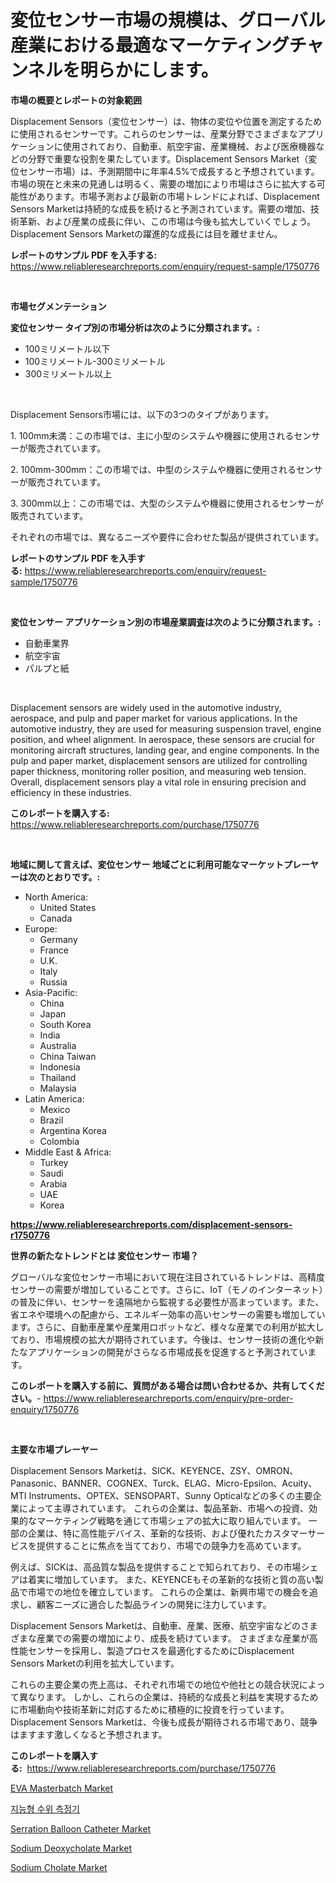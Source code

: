 <p><h1>変位センサー市場の規模は、グローバル産業における最適なマーケティングチャンネルを明らかにします。</h1></p><p><strong>市場の概要とレポートの対象範囲</strong></p>
<p><p>Displacement Sensors（変位センサー）は、物体の変位や位置を測定するために使用されるセンサーです。これらのセンサーは、産業分野でさまざまなアプリケーションに使用されており、自動車、航空宇宙、産業機械、および医療機器などの分野で重要な役割を果たしています。Displacement Sensors Market（変位センサー市場）は、予測期間中に年率4.5%で成長すると予想されています。市場の現在と未来の見通しは明るく、需要の増加により市場はさらに拡大する可能性があります。市場予測および最新の市場トレンドによれば、Displacement Sensors Marketは持続的な成長を続けると予測されています。需要の増加、技術革新、および産業の成長に伴い、この市場は今後も拡大していくでしょう。Displacement Sensors Marketの躍進的な成長には目を離せません。</p></p>
<p><strong>レポートのサンプル PDF を入手する:</strong> <a href="https://www.reliableresearchreports.com/enquiry/request-sample/1750776">https://www.reliableresearchreports.com/enquiry/request-sample/1750776</a></p>
<p>&nbsp;</p>
<p><strong>市場セグメンテーション</strong></p>
<p><strong>変位センサー タイプ別の市場分析は次のように分類されます。:</strong></p>
<p><ul><li>100ミリメートル以下</li><li>100ミリメートル-300ミリメートル</li><li>300ミリメートル以上</li></ul></p>
<p>&nbsp;</p>
<p><p>Displacement Sensors市場には、以下の3つのタイプがあります。</p><p>1. 100mm未満：この市場では、主に小型のシステムや機器に使用されるセンサーが販売されています。</p><p>2. 100mm-300mm：この市場では、中型のシステムや機器に使用されるセンサーが販売されています。</p><p>3. 300mm以上：この市場では、大型のシステムや機器に使用されるセンサーが販売されています。</p><p>それぞれの市場では、異なるニーズや要件に合わせた製品が提供されています。</p></p>
<p><strong>レポートのサンプル PDF を入手する:</strong>&nbsp;<a href="https://www.reliableresearchreports.com/enquiry/request-sample/1750776">https://www.reliableresearchreports.com/enquiry/request-sample/1750776</a></p>
<p>&nbsp;</p>
<p><strong> 変位センサー アプリケーション別の市場産業調査は次のように分類されます。:</strong></p>
<p><ul><li>自動車業界</li><li>航空宇宙</li><li>パルプと紙</li></ul></p>
<p>&nbsp;</p>
<p><p>Displacement sensors are widely used in the automotive industry, aerospace, and pulp and paper market for various applications. In the automotive industry, they are used for measuring suspension travel, engine position, and wheel alignment. In aerospace, these sensors are crucial for monitoring aircraft structures, landing gear, and engine components. In the pulp and paper market, displacement sensors are utilized for controlling paper thickness, monitoring roller position, and measuring web tension. Overall, displacement sensors play a vital role in ensuring precision and efficiency in these industries.</p></p>
<p><strong>このレポートを購入する:</strong>&nbsp; <a href="https://www.reliableresearchreports.com/purchase/1750776">https://www.reliableresearchreports.com/purchase/1750776</a></p>
<p>&nbsp;</p>
<p><strong>地域に関して言えば、変位センサー 地域ごとに利用可能なマーケットプレーヤーは次のとおりです。:</strong></p>
<p><ul>
    <li>
        North America:
        <ul>
            <li>United States</li>
            <li>Canada</li>
        </ul>
    </li>
    <li>
        Europe:
        <ul>
            <li>Germany</li>
            <li>France</li>
            <li>U.K.</li>
            <li>Italy</li>
            <li>Russia</li>
        </ul>
    </li>
    <li>
        Asia-Pacific:
        <ul>
            <li>China</li>
            <li>Japan</li>
            <li>South Korea</li>
            <li>India</li>
            <li>Australia</li>
            <li>China Taiwan</li>
            <li>Indonesia</li>
            <li>Thailand</li>
            <li>Malaysia</li>
        </ul>
    </li>
    <li>
        Latin America:
        <ul>
            <li>Mexico</li>
            <li>Brazil</li>
            <li>Argentina Korea</li>
            <li>Colombia</li>
        </ul>
    </li>
    <li>
        Middle East & Africa:
        <ul>
            <li>Turkey</li>
            <li>Saudi</li>
            <li>Arabia</li>
            <li>UAE</li>
            <li>Korea</li>
        </ul>
    </li>
    </ul></p>
<p><strong><a href="https://www.reliableresearchreports.com/displacement-sensors-r1750776">https://www.reliableresearchreports.com/displacement-sensors-r1750776</a></strong>&nbsp;</p>
<p><strong>世界の新たなトレンドとは 変位センサー 市場？</strong></p>
<p><p>グローバルな変位センサー市場において現在注目されているトレンドは、高精度センサーの需要が増加していることです。さらに、IoT（モノのインターネット）の普及に伴い、センサーを遠隔地から監視する必要性が高まっています。また、省エネや環境への配慮から、エネルギー効率の高いセンサーの需要も増加しています。さらに、自動車産業や産業用ロボットなど、様々な産業での利用が拡大しており、市場規模の拡大が期待されています。今後は、センサー技術の進化や新たなアプリケーションの開発がさらなる市場成長を促進すると予測されています。</p></p>
<p><strong>このレポートを購入する前に、質問がある場合は問い合わせるか、共有してください。</strong>- <a href="https://www.reliableresearchreports.com/enquiry/pre-order-enquiry/1750776">https://www.reliableresearchreports.com/enquiry/pre-order-enquiry/1750776</a></p>
<p>&nbsp;</p>
<p><strong>主要な市場プレーヤー</strong></p>
<p><p>Displacement Sensors Marketは、SICK、KEYENCE、ZSY、OMRON、Panasonic、BANNER、COGNEX、Turck、ELAG、Micro-Epsilon、Acuity、MTI Instruments、OPTEX、SENSOPART、Sunny Opticalなどの多くの主要企業によって主導されています。 これらの企業は、製品革新、市場への投資、効果的なマーケティング戦略を通じて市場シェアの拡大に取り組んでいます。 一部の企業は、特に高性能デバイス、革新的な技術、および優れたカスタマーサービスを提供することに焦点を当てており、市場での競争力を高めています。</p><p>例えば、SICKは、高品質な製品を提供することで知られており、その市場シェアは着実に増加しています。 また、KEYENCEもその革新的な技術と質の高い製品で市場での地位を確立しています。 これらの企業は、新興市場での機会を追求し、顧客ニーズに適合した製品ラインの開発に注力しています。</p><p>Displacement Sensors Marketは、自動車、産業、医療、航空宇宙などのさまざまな産業での需要の増加により、成長を続けています。 さまざまな産業が高性能センサーを採用し、製造プロセスを最適化するためにDisplacement Sensors Marketの利用を拡大しています。</p><p>これらの主要企業の売上高は、それぞれ市場での地位や他社との競合状況によって異なります。 しかし、これらの企業は、持続的な成長と利益を実現するために市場動向や技術革新に対応するために積極的に投資を行っています。 Displacement Sensors Marketは、今後も成長が期待される市場であり、競争はますます激しくなると予想されます。</p></p>
<p><strong>このレポートを購入する:</strong>&nbsp;&nbsp;<a href="https://www.reliableresearchreports.com/purchase/1750776">https://www.reliableresearchreports.com/purchase/1750776</a></p>
<p><p><a href="https://www.linkedin.com/pulse/eva-masterbatch-market-size-share-global-analysis-report-2024-f4die?trackingId=mDQPaCaeyx2PFOEtIGfBDA%3D%3D">EVA Masterbatch Market</a></p><p><a href="https://github.com/hxzi07639916/Market-Research-Report-List-1/blob/main/514388121279.md">지능형 수위 측정기</a></p><p><a href="https://github.com/mabutironaldo/Market-Research-Report-List-4/blob/main/serration-balloon-catheter-market.md">Serration Balloon Catheter Market</a></p><p><a href="https://issuu.com/reportprime-2/docs/sodium-deoxycholate-market-size-2030.pptx">Sodium Deoxycholate Market</a></p><p><a href="https://issuu.com/reportprime-2/docs/sodium-cholate-market-size-2030.pptx">Sodium Cholate Market</a></p></p>